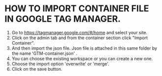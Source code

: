 # HOW TO IMPORT CONTAINER FILE IN GOOGLE TAG MANAGER.

1. Go to https://tagmanager.google.com/#/home and select your site.
2. Click on the admin tab and from the container section click "Import Container".
3. And then import the json file. Json file is attached in this same folder by the name 'GTM-container.json' .
4. You can choose the existing workspace or you can create a new one.
5. Choose the import option 'overwrite' or 'merge'.
6. Click on the save button.
